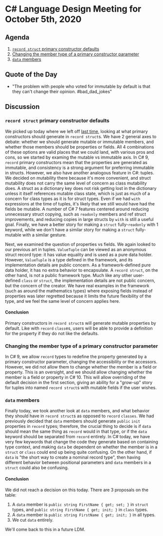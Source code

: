 # C# Language Design Meeting for October 5th, 2020

## Agenda

1. [`record struct` primary constructor defaults](#record-struct-primary-constructor-defaults)
2. [Changing the member type of a primary constructor parameter](#changing-the-member-type-of-a-primary-constructor-parameter)
3. [`data` members](#data-members)

## Quote of the Day

- "The problem with people who voted for immutable by default is that they can't change their opinion. #bad_dad_jokes"

## Discussion

### `record struct` primary constructor defaults

We picked up today where we left off [last time](LDM-2020-09-30.md#primary-constructors-and-data-properties), looking at what
primary constructors should generate in `record struct`s. We have 2 general axes to debate: whether we should generate mutable
or immutable members, and whether those members should be properties or fields. All 4 combinations of these options are valid
places that we could land, with various pros and cons, so we started by examing the mutable vs immutable axis. In C# 9, `record`
primary constructors mean that the properties are generated as immutable, and consistency is a strong argument for preferring
immutable in structs. However, we also have another analogous feature in C#: tuples. We decided on mutability there because it's
more convenient, and struct mutability does not carry the same level of concern as class mutability does. A struct as a
dictionary key does not risk getting lost in the dictionary unless it itself references mutable class state, which is just as
much of a concern for class types as it is for struct types. Even if we had `with` expressions at the time of tuples, it's
likely that we still would have had the fields be mutable. A number of C# 7 features centered around reducing unnecessary struct
copying, such as `readonly` members and ref struct improvements, and reducing copies in large structs by `with` is still a
useful goal. Finally, we have a better story for making a `struct` fully-`readonly` with 1 keyword, while we don't have a similar
story for making a `struct` fully-mutable with a similar gesture.

Next, we examined the question of properties vs fields. We again looked to our previous art in tuples. `ValueTuple` can be viewed
as an anonymous struct record type: it has value equality and is used as a pure data holder. However, `ValueTuple` is a type
defined in the framework, and its implementation details are public concern. As a framework-defined pure data holder, it has no
extra behavior to encapsulate. A `record struct`, on the other hand, is not a public framework type. Much like any other user-
defined `class` or `struct`, the implementation details are not public concern, but the concern of the creator. We have real
examples in the framework (such as around the mathematics types) where exposing fields instead of properties was later regretted
because it limits the future flexibility of the type, and we feel the same level of concern applies here.

#### Conclusion

Primary constructors in `record struct`s will generate mutable properties by default. Like with `record` `class`es, users will
be able to provide a definition for the property if they do not like the defaults.

### Changing the member type of a primary constructor parameter

In C# 9, we allow `record` types to redefine the property generated by a primary constructor parameter, changing the accessibility
or the accessors. However, we did not allow them to change whether the member is a field or property. This is an oversight, and
we should allow changing whether the member is a field or property in C# 10. This will allow overriding of the default decision
in the first section, giving an ability for a "grow-up" story for tuples into named `record struct`s with mutable fields if the
user wishes.

### `data` members

Finally today, we took another look at `data` members, and what behavior they should have in `record struct`s as opposed to
`record` `classes`. We had previously decided that `data` members should generate `public` `init` properties in `record` types;
therefore, the crucial thing to decide is if `data` should mean the same thing as `record` would in that type, or if the `data`
keyword should be separated from `record` entirely. In C# today, we have very few keywords that change the code they generate
based on containing type context, and making `data` be dependent on whether the member is in a `struct` or `class` could end up
being quite confusing. On the other hand, if `data` is "the short way to create a nominal record type", then having different
behavior between positional parameters and `data` members in a `struct` could also be confusing.

#### Conclusion

We did not reach a decision on this today. There are 3 proposals on the table:

1. A `data` member is `public string FirstName { get; set; }` in `struct` types, and `public string FirstName { get; init; }` in
`class` types.
2. A `data` member is `public string FirstName { get; init; }` in all types.
3. We cut `data` entirely.

We'll come back to this in a future LDM.
